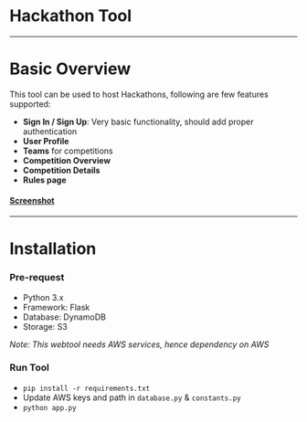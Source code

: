 # Hackathon Tool

---

# Basic Overview

This tool can be used to host Hackathons, following are few features supported:

- **Sign In / Sign Up**: Very basic functionality, should add proper authentication 
- **User Profile**
- **Teams** for competitions
- **Competition Overview**
- **Competition Details**
- **Rules page**

#### [Screenshot](/screenshots)

---

# Installation

### Pre-request

- Python 3.x
- Framework: Flask
- Database: DynamoDB
- Storage: S3

*Note: This webtool needs AWS services, hence dependency on AWS*


### Run Tool

- `pip install -r requirements.txt`
- Update AWS keys and path in `database.py` & `constants.py`
- `python app.py`

